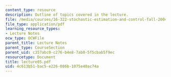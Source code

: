```yaml
---
content_type: resource
description: Outline of topics covered in the lecture.
file: /media/courses/16-322-stochastic-estimation-and-control-fall-2004/4c613b51bac5e226086b1075e40ac74a_lecture05.pdf
file_type: application/pdf
learning_resource_types:
- Lecture Notes
ocw_type: OCWFile
parent_title: Lecture Notes
parent_type: CourseSection
parent_uid: c357abc0-c276-b4e8-7ab0-5f5cbab5f9ec
resourcetype: Document
title: lecture05.pdf
uid: 4c613b51-bac5-e226-086b-1075e40ac74a
---
```

